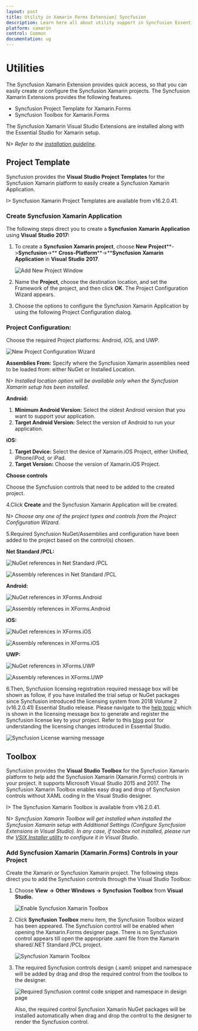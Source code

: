```yaml
---
layout: post
title: Utility in Xamarin Forms Extension| Syncfusion
description: Learn here all about utility support in Syncfusion Essential Xamarin platforms, it's elements and more.
platform: xamarin
control: Common 
documentation: ug
---
```


# Utilities

The Syncfusion Xamarin Extension provides quick access, so that you can easily create or configure the Syncfusion Xamarin projects. The Syncfusion Xamarin Extensions provides the following features.

* Syncfusion Project Template for Xamarin.Forms
* Syncfusion Toolbox for Xamarin.Forms

The Syncfusion Xamarin Visual Studio Extensions are installed along with the Essential Studio for Xamarin setup.

N> *Refer to the [installation guideline](https://help.syncfusion.com/common/essential-studio/installation/install-using-the-web-installer)*.


## Project Template

Syncfusion provides the **Visual** **Studio** **Project** **Templates** for the Syncfusion Xamarin platform to easily create a Syncfusion Xamarin Application.

I> Syncfusion Xamarin Project Templates are available from v16.2.0.41.

### Create Syncfusion Xamarin Application

The following steps direct you to create a **Syncfusion** **Xamarin** **Application** using  **Visual** **Studio** **2017:**

1. To create a **Syncfusion Xamarin project**, choose **New** **Project****->****Syncfusion****->** **Cross-Platform****->****Syncfusion** **Xamarin** **Application** in **Visual** **Studio** **2017**.

     ![Add New Project Window](Syncfusion-Project-Templates_images/Syncfusion-Project-Templates_img1.jpeg)

2. Name the **Project**, choose the destination location, and set the Framework of the project, and then click **OK**. The Project Configuration Wizard appears.
   
3. Choose the options to configure the Syncfusion Xamarin Application by using the following Project Configuration dialog.

### Project Configuration:

Choose the required Project platforms: Android, iOS, and UWP. 

![New Project Configuration Wizard](Syncfusion-Project-Templates_images/Syncfusion-Project-Templates_img2.jpeg)

**Assemblies From:** Specify where the Syncfusion Xamarin assemblies need to be loaded from: either NuGet or Installed Location.

N> *Installed location option will be available only when the Syncfusion Xamarin setup has been installed*.

**Android:**

1.	**Minimum Android Version:** Select the oldest Android version that you want to support your application. 
2.	**Target Android Version:** Select the version of Android to run your application. 

**iOS:**

1.	**Target Device:**  Select the device of Xamarin.iOS Project, either Unified, iPhone/iPod, or iPad.
2.	**Target Version:** Choose the version of Xamarin.iOS Project.

**Choose controls**

Choose the Syncfusion controls that need to be added to the created project. 

4.Click **Create** and the Syncfusion Xamarin Application will be created.

   N> *Choose any one of the project types and controls from the Project Configuration Wizard.*

5.Required Syncfusion NuGet/Assemblies and configuration have been added to the project based on the control(s) chosen.

   **Net Standard /PCL:**

   ![NuGet references in Net Standard /PCL](Syncfusion-Project-Templates_images/Syncfusion-Project-Templates_img3.jpeg)

   ![Assembly references in Net Standard /PCL](Syncfusion-Project-Templates_images/Syncfusion-Project-Templates_img4.jpeg)

   **Android:**

   ![NuGet references in XForms.Android](Syncfusion-Project-Templates_images/Syncfusion-Project-Templates_img5.jpeg)

   ![Assembly references in XForms.Android](Syncfusion-Project-Templates_images/Syncfusion-Project-Templates_img6.jpeg)

   **iOS:**

   ![NuGet references in XForms.iOS](Syncfusion-Project-Templates_images/Syncfusion-Project-Templates_img7.jpeg)

   ![Assembly references in XForms.iOS](Syncfusion-Project-Templates_images/Syncfusion-Project-Templates_img8.jpeg)

   **UWP:**

   ![NuGet references in XForms.UWP](Syncfusion-Project-Templates_images/Syncfusion-Project-Templates_img9.jpeg)

   ![Assembly references in XForms.UWP](Syncfusion-Project-Templates_images/Syncfusion-Project-Templates_img10.jpeg)

6.Then, Syncfusion licensing registration required message box will be shown as follow, if you have installed the trial setup or NuGet packages since Syncfusion introduced the licensing system from 2018 Volume 2 (v16.2.0.41) Essential Studio release. Please navigate to the [help topic](https://help.syncfusion.com/common/essential-studio/licensing/license-key#how-to-generate-syncfusion-license-key) which is shown in the licensing message box to generate and register the Syncfusion license key to your project. Refer to this [blog](https://blog.syncfusion.com/post/Whats-New-in-2018-Volume-2-Licensing-Changes-in-the-1620x-Version-of-Essential-Studio.aspx) post for understanding the licensing changes introduced in Essential Studio.

   ![Syncfusion License warning message](Syncfusion-Project-Templates_images/Syncfusion-Project-Templates_img11.jpeg)

## Toolbox

Syncfusion provides the **Visual** **Studio** **Toolbox** for the Syncfusion Xamarin platform to help add the Syncfusion Xamarin (Xamarin.Forms) controls in your project. It supports Microsoft Visual Studio 2015 and 2017. The Syncfusion Xamarin Toolbox enables easy drag and drop of Syncfusion controls without XAML coding in the Visual Studio designer.

I> The Syncfusion Xamarin Toolbox is available from v16.2.0.41.

N> *Syncfusion Xamarin Toolbox will get installed when installed the Syncfusion Xamarin setup with Additional Settings (Configure Syncfusion Extensions in Visual Studio). In any case, if toolbox not installed, please run the [VSIX Installer utility](https://help.syncfusion.com/common/essential-studio/utilities#vsix-installer) to configure it in Visual Studio*.

### Add Syncfusion Xamarin (Xamarin.Forms) Controls in your Project

Create the Xamarin or Syncfusion Xamarin project. The following steps direct you to add the Syncfusion controls through the Visual Studio Toolbox:

1. Choose **View** **->** **Other** **Windows** **->** **Syncfusion** **Toolbox** from **Visual** **Studio.**

    ![Enable Syncfusion Xamarin Toolbox](Toolbox_images/Toolbox_img1.jpeg)

2. Click **Syncfusion** **Toolbox** menu item, the Syncfusion Toolbox wizard has been appeared. The Syncfusion control will be enabled when opening the Xamarin.Forms designer page. There is no Syncfusion control appears till open the appropriate .xaml file from the Xamarin shared/.NET Standard /PCL project.

    ![Syncfusion Xamarin Toolbox](Toolbox_images/Toolbox_img2.jpeg)

3. The required Syncfusion controls design (.xaml) snippet and namespace will be added by drag and drop the required control from the toolbox to the designer.

    ![Required Syncfusion control code snippet and namespace in design page](Toolbox_images/Toolbox-img3.jpg)

   Also, the required control Syncfusion Xamarin NuGet packages will be installed automatically when drag and drop the control to the designer to render the Syncfusion control.

